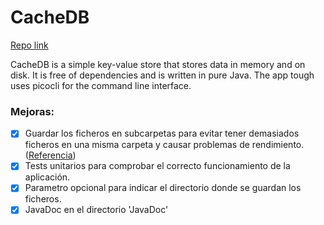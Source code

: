 # CacheDB

[Repo link](https://github.com/MakerLab-Dev/CacheDB)

CacheDB is a simple key-value store that stores data in memory and on disk. It is free of dependencies and is written in pure Java.
The app tough uses picocli for the command line interface.

### Mejoras:
- [X] Guardar los ficheros en subcarpetas para evitar tener demasiados ficheros en una misma carpeta y causar problemas de rendimiento. ([Referencia](https://softwareengineering.stackexchange.com/questions/301400/why-is-the-git-git-objects-folder-subdivided-in-many-sha-prefix-folders))
- [X] Tests unitarios para comprobar el correcto funcionamiento de la aplicación.
- [X] Parametro opcional para indicar el directorio donde se guardan los ficheros.
- [X] JavaDoc en el directorio 'JavaDoc'
